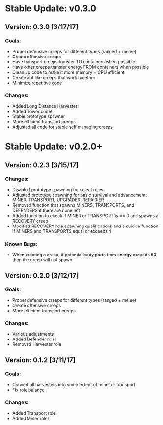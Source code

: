 

# Stable Update: v0.3.0
## Version: 0.3.0 [3/17/17]
### Goals:
- Proper defensive creeps for different types (ranged + melee)
- Create offensive creeps
- Have transport creeps transfer TO containers when possible
- Have other creeps transfer energy FROM containers when possible
- Clean up code to make it more memory + CPU efficient
- Create ant like creeps that work together
- Minimize repetitive code

### Changes:
- Added Long Distance Harvester!
- Added Tower code!
- Stable prototype spawner
- More efficient transport creeps
- Adjusted all code for stable self managing creeps



# Stable Update: v0.2.0+
## Version: 0.2.3 [3/15/17]

### Changes:
- Disabled prototype spawning for select roles
- Adjusted prototype spawning for basic survival and advancement: MINER, TRANSPORT, UPGRADER, REPAIRIER
- Removed function that spawns MINERS, TRANSPORTS, and DEFENDERS if there are none left
- Added function to check if MINER or TRANSPORT is == 0 and spawns a RECOVERY creep
- Modified RECOVERY role spawning qualifications and a suicide function if MINERS and TRANSPORTS equal or exceeds 4

### Known Bugs:
- When creating a creep, if potential body parts from energy exceeds 50 then the creep will not spawn.

## Version: 0.2.0 [3/12/17]

### Goals:
- Proper defensive creeps for different types (ranged + melee)
- Create offensive creeps
- More efficient transport creeps

### Changes:
- Various adjustments
- Added Defender role!
- Removed Harvester role

## Version: 0.1.2 [3/11/17]

### Goals:
- Convert all harvesters into some extent of miner or transport
- Fix role balance
### Changes:
- Added Transport role!
- Added Miner role!
